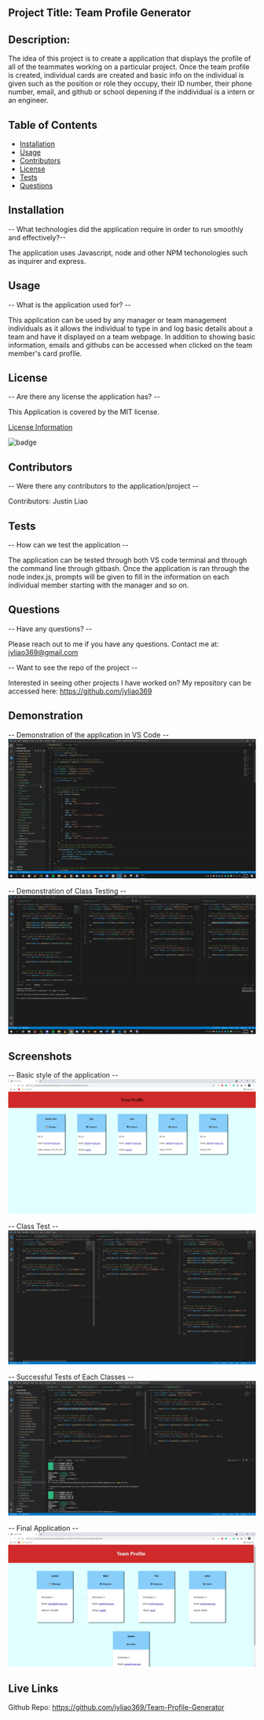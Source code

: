 ## Project Title: Team Profile Generator

  ## Description:
  The idea of this project is to create a application that displays the profile of all of the teammates working on a particular project. Once the team profile is created, individual cards are created and basic info on the individual is given such as the position or role they occupy, their ID number, their phone number, email, and github or school depening if the inddividual is a intern or an engineer. 

  ## Table of Contents
  * [Installation](#installation)
  * [Usage](#usage)
  * [Contributors](#contributors)
  * [License](#license)
  * [Tests](#tests)
  * [Questions](#questions)
  
  ## Installation
  -- What technologies did the application require in order to run smoothly and effectively?--

  The application uses Javascript, node and other NPM techonologies such as inquirer and express.

  ## Usage
  -- What is the application used for? --

  This application can be used by any manager or team management individuals as it allows the individual to type in and log basic details about a team and have it displayed on a team webpage. In addition to showing basic information, emails and githubs can be accessed when clicked on the team member's card profile.

  ## License
  -- Are there any license the application has? --

  This Application is covered by the MIT license.

  [License Information](https://opensource.org/licenses/MIT)

  ![badge](https://img.shields.io/static/v1?label=License&message=MIT&color=success)


  ## Contributors
  -- Were there any contributors to the application/project --

  Contributors: Justin Liao

  ## Tests
  -- How can we test the application --

 The application can be tested through both VS code terminal and through the command line through gitbash. Once the application is ran through the node index.js, prompts will be given to fill in the information on each individual member starting with the manager and so on.

  ## Questions
  -- Have any questions? --

  Please reach out to me if you have any questions. Contact me at: jyliao369@gmail.com

  -- Want to see the repo of the project --

  Interested in seeing other projects I have worked on? My repository can be accessed here: 
  https://github.com/jyliao369



  ## Demonstration
  -- Demonstration of the application in VS Code --
  ![Demonstration](screenshots/Demo-VS.gif)
  
  
  
  -- Demonstration of Class Testing --
  ![Class Testing](screenshots/Demo-Class_Tests.gif)
  


  ## Screenshots
  -- Basic style of the application --
  ![Rough Draft](screenshots/screenshot1.JPG)


  -- Class Test --
  ![Class Tests](screenshots/screenshot3.JPG)


  -- Successful Tests of Each Classes --
  ![Test Passed](screenshots/screenshot2.JPG)


  -- Final Application --
  ![Final Application](screenshots/screenshot4.JPG)

  ## Live Links

  Github Repo: https://github.com/jyliao369/Team-Profile-Generator
